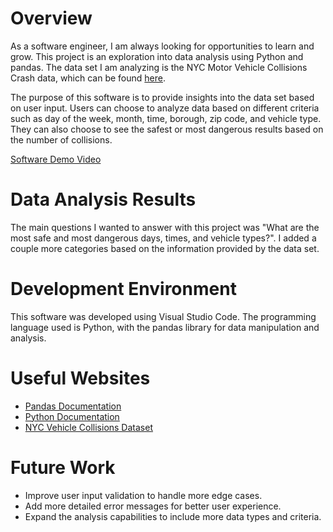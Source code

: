 # Overview

As a software engineer, I am always looking for opportunities to learn and grow. This project is an exploration into data analysis using Python and pandas. The data set I am analyzing is the NYC Motor Vehicle Collisions Crash data, which can be found [here](https://data.cityofnewyork.us/Public-Safety/Motor-Vehicle-Collisions-Crashes/h9gi-nx95).

The purpose of this software is to provide insights into the data set based on user input. Users can choose to analyze data based on different criteria such as day of the week, month, time, borough, zip code, and vehicle type. They can also choose to see the safest or most dangerous results based on the number of collisions.

[Software Demo Video](https://www.youtube.com/watch?v=Se5XkI5Mt70)

# Data Analysis Results

The main questions I wanted to answer with this project was "What are the most safe and most dangerous days, times, and vehicle types?". I added a couple more categories based on the information provided by the data set.

# Development Environment

This software was developed using Visual Studio Code. The programming language used is Python, with the pandas library for data manipulation and analysis.

# Useful Websites

- [Pandas Documentation](https://pandas.pydata.org/docs/)
- [Python Documentation](https://docs.python.org/3/)
- [NYC Vehicle Collisions Dataset](https://data.cityofnewyork.us/Public-Safety/Motor-Vehicle-Collisions-Crashes/h9gi-nx95)

# Future Work

- Improve user input validation to handle more edge cases.
- Add more detailed error messages for better user experience.
- Expand the analysis capabilities to include more data types and criteria.
